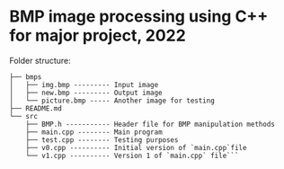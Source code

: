 # BMP image processing using C++ for major project, 2022

Folder structure:

```.
├── bmps
│   ├── img.bmp --------- Input image
│   ├── new.bmp --------- Output image
│   └── picture.bmp ----- Another image for testing
├── README.md
└── src
    ├── BMP.h ----------- Header file for BMP manipulation methods
    ├── main.cpp -------- Main program
    ├── test.cpp -------- Testing purposes
    ├── v0.cpp ---------- Initial version of `main.cpp`file
    └── v1.cpp ---------- Version 1 of `main.cpp` file```
